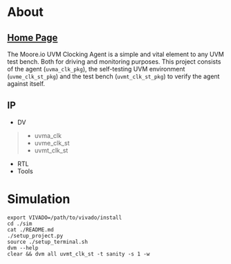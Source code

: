 # About
## [Home Page](https://datum-technology-corporation.github.io/uvma_clk/)
The Moore.io UVM Clocking Agent is a simple and vital element to any UVM test bench.  Both for driving and monitoring purposes.  This project consists of the agent (`uvma_clk_pkg`), the self-testing UVM environment (`uvme_clk_st_pkg`) and the test bench (`uvmt_clk_st_pkg`) to verify the agent against itself.

## IP
* DV
> * uvma_clk
> * uvme_clk_st
> * uvmt_clk_st
* RTL
* Tools


# Simulation
```
export VIVADO=/path/to/vivado/install
cd ./sim
cat ./README.md
./setup_project.py
source ./setup_terminal.sh
dvm --help
clear && dvm all uvmt_clk_st -t sanity -s 1 -w
```
